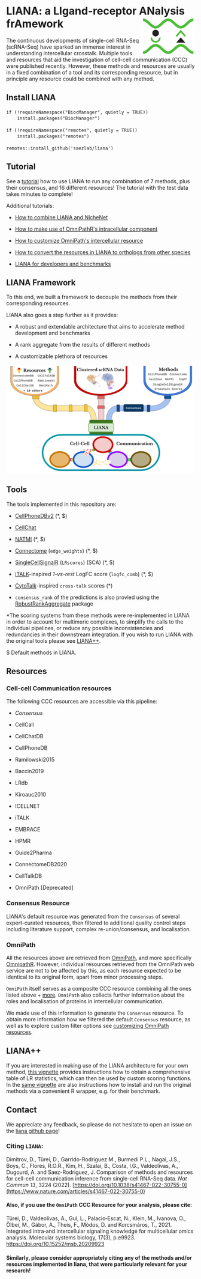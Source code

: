 # LIANA: a LIgand-receptor ANalysis frAmework <img src="liana_logo.png" align="right" height="100">

The continuous developments of single-cell RNA-Seq (scRNA-Seq) have sparked
an immense interest in understanding intercellular crosstalk. Multiple
tools and resources that aid the investigation of cell-cell communication (CCC)
were published recently.
However, these methods and resources are usually in a fixed combination of a
tool and its corresponding resource, but in principle any resource could be
combined with any method.  

    
## Install LIANA  
```{r}
if (!requireNamespace("BiocManager", quietly = TRUE))
    install.packages("BiocManager")

if (!requireNamespace("remotes", quietly = TRUE))
    install.packages("remotes")

remotes::install_github('saezlab/liana')
```

  
## Tutorial
See a [tutorial](https://saezlab.github.io/liana/articles/liana_tutorial.html) how to use LIANA to run any combination of 7 methods, plus their consensus, and 16 different resources!
The tutorial with the test data takes minutes to complete!    
  
Additional tutorials:  

* [How to combine LIANA and NicheNet](https://saezlab.github.io/liana/articles/liana_nichenet.html)  

* [How to make use of OmniPathR's intracellular component](https://saezlab.github.io/liana/articles/liana_intracell.html)  

* [How to customize OmniPath's intercellular resource](https://saezlab.github.io/liana/articles/liana_intracell.html)  

* [How to convert the resources in LIANA to orthologs from other species](https://saezlab.github.io/liana/articles/liana_ortho.html)

* [LIANA for developers and benchmarks](https://saezlab.github.io/liana/articles/liana_devel.html)  
  
  
  
## LIANA Framework
  
To this end, we built a framework to decouple the methods from their corresponding resources.
   
LIANA also goes a step further as it provides:

* A robust and extendable architecture that aims to accelerate method development and benchmarks

* A rank aggregate from the results of different methods

* A customizable plethora of resources
  
![landingpage](ligrec_pipe.png)
  
  
## Tools

The tools implemented in this repository are:

- [CellPhoneDBv2](https://github.com/Teichlab/cellphonedb) (*, $)
- [CellChat](https://github.com/sqjin/CellChat)
- [NATMI](https://github.com/forrest-lab/NATMI) (*, $)
- [Connectome](https://github.com/msraredon/Connectome) (`edge_weights`) (*, $)
- [SingleCellSignalR](https://github.com/SCA-IRCM/SingleCellSignalR) (`LRscores`) (SCA) (*, $)
- [iTALK](https://github.com/Coolgenome/iTALK)-inspired *1-vs-rest* LogFC score (`logfc_comb`) (*, $)
- [CytoTalk](https://advances.sciencemag.org/content/7/16/eabf1356)-inspired `cross-talk` scores (*)
  
- `consensus_rank` of the predictions is also provied using the [RobustRankAggregate](https://pubmed.ncbi.nlm.nih.gov/22247279/) package
  
  
*The scoring systems from these methods were re-implemented in LIANA in order to account for multimeric complexes, to simplify the calls to the individual pipelines, or reduce any possible inconsistencies and redundancies in their downstream integration. If you wish to run LIANA with the original tools please see [LIANA++](https://saezlab.github.io/liana/articles/liana_devel.html).
  
$ Default methods in LIANA.

  
## Resources

### Cell-cell Communication resources

The following CCC resources are accessible via this pipeline:

- *Consensus*

- CellCall
- CellChatDB
- CellPhoneDB
- Ramilowski2015
- Baccin2019
- LRdb
- Kiroauc2010
- ICELLNET
- iTALK
- EMBRACE
- HPMR
- Guide2Pharma
- ConnectomeDB2020
- CellTalkDB
- OmniPath [Deprecated]
  
  
### Consensus Resource
LIANA's default resource was generated from the `Consensus` of several expert-curated resources, then
filtered to additional quality control steps including literature support, complex re-union/consensus, and localisation.

  
### OmniPath
  
All the resources above are retrieved from [OmniPath](https://omnipathdb.org/),
and more specifically [OmnipathR](https://github.com/saezlab/OmnipathR).
However, individual resources retrieved from the OmniPath web service are not to be affected by this,
as each resource expected to be identical to its original form, apart from minor processing steps.
  
`OmniPath` itself serves as a composite CCC resource combining all the ones listed
above + [more](https://doi.org/10.15252/msb.20209923). `OmniPath` also collects
further information about the roles and localisation of proteins in intercellular communication.

We made use of this information to generate the `Consensus` resource.
To obtain more information how we filtered the default `Consensus` resource,
as well as to explore custom filter options see [customizing OmniPath resources](https://saezlab.github.io/liana/articles/liana_custom_op.html).  
  
  
## LIANA++
If you are interested in making use of the LIANA architecture for your own method, [this vignette](https://saezlab.github.io/liana/articles/liana_devel.html) provides instructions how to obtain a comprehensive table of LR statistics, which can then be used by custom scoring functions.
In the [same vignette](https://saezlab.github.io/liana/articles/liana_devel.html) are also instructions how to install and run the original methods via a convenient R wrapper, e.g. for their benchmark.
  
  
  
## Contact
We appreciate any feedback, so please do not hesitate to open an issue on the [liana github page](https://github.com/saezlab/liana)!  
  
  
  
### Citing `LIANA`:
Dimitrov, D., Türei, D., Garrido-Rodriguez M., Burmedi P.L., Nagai, J.S., Boys, C., Flores, R.O.R., Kim, H., Szalai, B., Costa, I.G., Valdeolivas, A., Dugourd, A. and Saez-Rodriguez, J. Comparison of methods and resources for cell-cell communication inference from single-cell RNA-Seq data.
*Nat Commun 13*, 3224 (2022). [https://doi.org/10.1038/s41467-022-30755-0](https://www.nature.com/articles/s41467-022-30755-0)

#### Also, if you use the `OmniPath` CCC Resource for your analysis, please cite:
Türei, D., Valdeolivas, A., Gul, L., Palacio‐Escat, N., Klein, M., Ivanova, O., Ölbei, M., Gábor, A., Theis, F., Módos, D. and Korcsmáros, T., 2021. Integrated intra‐and intercellular signaling knowledge for multicellular omics analysis. Molecular systems biology, 17(3), p.e9923.
https://doi.org/10.15252/msb.20209923
  
#### Similarly, please consider appropriately citing any of the methods and/or resources implemented in liana, that were particularly relevant for your research!
